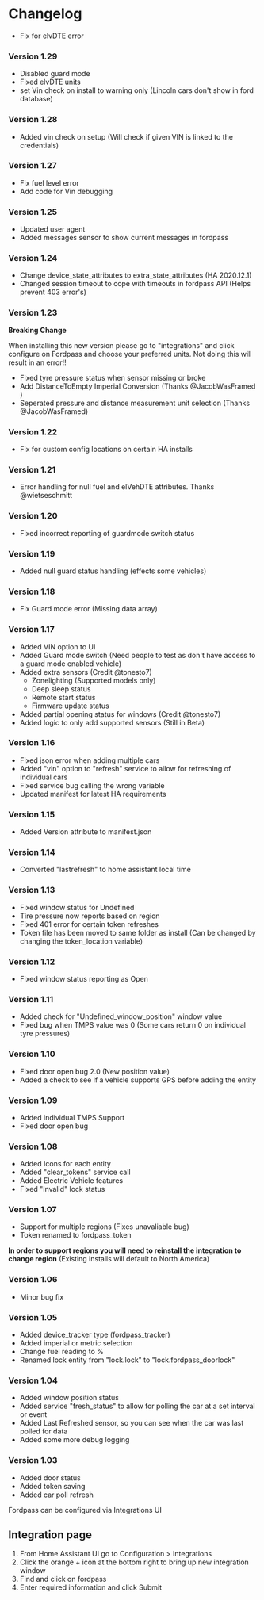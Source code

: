 
# **Changelog**
- Fix for elvDTE error
### Version 1.29
- Disabled guard mode
- Fixed elvDTE units
- set Vin check on install to warning only (Lincoln cars don't show in ford database)
### Version 1.28
- Added vin check on setup (Will check if given VIN is linked to the credentials)
### Version 1.27
- Fix fuel level error
- Add code for Vin debugging
### Version 1.25
- Updated user agent
- Added messages sensor to show current messages in fordpass

### Version 1.24
- Change device_state_attributes to extra_state_attributes (HA 2020.12.1)
- Changed session timeout to cope with timeouts in fordpass API (Helps prevent 403 error's)

### Version 1.23
**Breaking Change**

When installing this new version please go to "integrations" and click configure on Fordpass and choose your preferred units. Not doing this will result in an error!!

- Fixed tyre pressure status when sensor missing or broke
- Add DistanceToEmpty Imperial Conversion (Thanks @JacobWasFramed )
- Seperated pressure and distance measurement unit selection (Thanks @JacobWasFramed)
### Version 1.22
- Fix for custom config locations on certain HA installs

### Version 1.21
- Error handling for null fuel and elVehDTE attributes. Thanks @wietseschmitt

### Version 1.20
- Fixed incorrect reporting of guardmode switch status

### Version 1.19
- Added null guard status handling (effects some vehicles)

### Version 1.18
- Fix Guard mode error (Missing data array)

### Version 1.17
- Added VIN option to UI
- Added Guard mode switch (Need people to test as don't have access to a guard mode enabled vehicle)
- Added extra sensors (Credit @tonesto7)
    - Zonelighting (Supported models only)
    - Deep sleep status
    - Remote start status
    - Firmware update status
- Added partial opening status for windows (Credit @tonesto7)
- Added logic to only add supported sensors (Still in Beta)


### Version 1.16
- Fixed json error when adding multiple cars
- Added "vin" option to "refresh" service to allow for refreshing of individual cars
- Fixed service bug calling the wrong variable
- Updated manifest for latest HA requirements

### Version 1.15
- Added Version attribute to manifest.json

### Version 1.14
- Converted "lastrefresh" to home assistant local time

### Version 1.13
- Fixed window status for Undefined
- Tire pressure now reports based on region
- Fixed 401 error for certain token refreshes
- Token file has been moved to same folder as install (Can be changed by changing the token_location variable)

### Version 1.12
- Fixed window status reporting as Open

### Version 1.11
- Added check for "Undefined_window_position" window value
- Fixed bug when TMPS value was 0 (Some cars return 0 on individual tyre pressures)

### Version 1.10
- Fixed door open bug 2.0 (New position value)
- Added a check to see if a vehicle supports GPS before adding the entity

### Version 1.09
- Added individual TMPS Support
- Fixed door open bug

### Version 1.08
- Added Icons for each entity
- Added "clear_tokens" service call
- Added Electric Vehicle features
- Fixed "Invalid" lock status

### Version 1.07
- Support for multiple regions (Fixes unavaliable bug)
- Token renamed to fordpass_token

**In order to support regions you will need to reinstall the integration to change region** (Existing installs will default to North America)

### Version 1.06 
- Minor bug fix
### Version 1.05
- Added device_tracker type (fordpass_tracker)
- Added imperial or metric selection
- Change fuel reading to %
- Renamed lock entity from "lock.lock" to "lock.fordpass_doorlock"


### Version 1.04
- Added window position status
- Added service "fresh_status" to allow for polling the car at a set interval or event
- Added Last Refreshed sensor, so you can see when the car was last polled for data
- Added some more debug logging

### Version 1.03
- Added door status
- Added token saving
- Added car poll refresh


Fordpass can be configured via Integrations UI

## Integration page

1. From Home Assistant UI go to Configuration > Integrations
2. Click the orange + icon at the bottom right to bring up new integration window
3. Find and click on fordpass
4. Enter required information and click Submit

